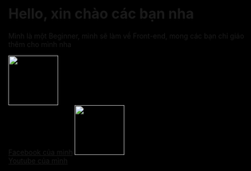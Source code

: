 <html style="background-color: black">
  <link rel="stylesheet" href="index.css"/>
    <head>
    <title>UnknownX2007</title>
 </head>
    <body>
   <h1>Hello, xin chào các bạn nha</h1>
   <p>Mình là một Beginner, mình sẽ làm về Front-end, mong các bạn chỉ giáo thêm cho mình nha</p>
   <img src="https://tse4.mm.bing.net/th?id=OIP.iSE7fOtQA9P_eqFgVA5_ogHaGZ&pid=Api&P=0&w=198&h=172" width="100" height="100"> <br/>
   <a href="https://www.facebook.com/UnknownX.2007/">Facebook của mình</a>
   <img src="https://tse1.mm.bing.net/th?id=OIP.Gjm7_ItVSXAIIEhKgA_HmwHaE8&pid=Api&P=0&w=226&h=152" width="100" height="100"> <br/>
   <a href="https://www.youtube.com/channel/UCcs0UoG0pqi7K_XcrI59SBw">Youtube của mình</a>
  </body>
</html>